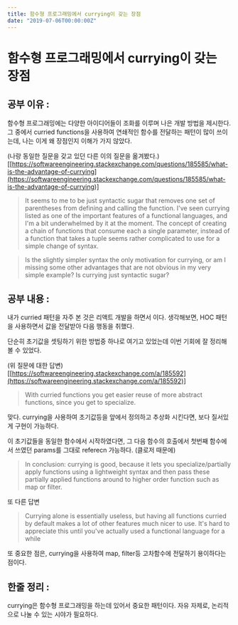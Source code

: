 ```yaml
---
title: 함수형 프로그래밍에서 currying이 갖는 장점
date: "2019-07-06T00:00:00Z"
---
```


# 함수형 프로그래밍에서 currying이 갖는 장점

## 공부 이유 :

함수형 프로그래밍에는 다양한 아이디어들이 조화를 이루며 나은 개발 방법을 제시한다. 그 중에서 curried functions을 사용하여 연쇄적인 함수를 전달하는 패턴이 많이 쓰이는데, 나는 이게 왜 장점인지 이해가 가지 않았다.

(나랑 동일한 질문을 갖고 있던 다른 이의 질문을 옮겨봤다.)[[https://softwareengineering.stackexchange.com/questions/185585/what-is-the-advantage-of-currying](https://softwareengineering.stackexchange.com/questions/185585/what-is-the-advantage-of-currying)]

> It seems to me to be just syntactic sugar that removes one set of parentheses from defining and calling the function. I've seen currying listed as one of the important features of a functional languages, and I'm a bit underwhelmed by it at the moment. The concept of creating a chain of functions that consume each a single parameter, instead of a function that takes a tuple seems rather complicated to use for a simple change of syntax.

> Is the slightly simpler syntax the only motivation for currying, or am I missing some other advantages that are not obvious in my very simple example? Is currying just syntactic sugar?

## 공부 내용 :

내가 curried 패턴을 자주 본 것은 리액트 개발을 하면서 이다. 생각해보면, HOC 패턴을 사용하면서 값을 전달받아 다음 행동을 취했다.

단순히 초기값을 셋팅하기 위한 방법중 하나로 여기고 있었는데 이번 기회에 잘 정리해 볼 수 있었다.

(위 질문에 대한 답변)[[https://softwareengineering.stackexchange.com/a/185592](https://softwareengineering.stackexchange.com/a/185592)]

> With curried functions you get easier reuse of more abstract functions, since you get to specialize.

맞다. currying을 사용하여 초기값등을 앞에서 정의하고 추상화 시킨다면, 보다 질서있게 구현이 가능하다.

이 초기값들을 동일한 함수에서 시작하였다면, 그 다음 함수의 호출에서 첫번째 함수에서 쓰였던 params를 그대로 referecn 가능하다. (클로저 때문에)

> In conclusion: currying is good, because it lets you specialize/partially apply functions using a lightweight syntax and then pass these partially applied functions around to higher order function such as map or filter.

또 다른 답변

> Currying alone is essentially useless, but having all functions curried by default makes a lot of other features much nicer to use. It's hard to appreciate this until you've actually used a functional language for a while

또 중요한 점은, currying을 사용하여 map, filter등 고차함수에 전달하기 용이하다는 점이다.

## 한줄 정리 :

currying은 함수형 프로그래밍을 하는데 있어서 중요한 패턴이다. 자유 자제로, 논리적으로 나눌 수 있는 시야가 필요하다.
